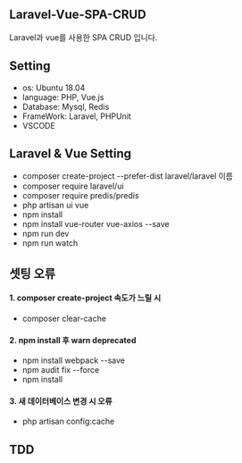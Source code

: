 ## Laravel-Vue-SPA-CRUD
Laravel과 vue를 사용한 SPA CRUD 입니다.

## Setting
- os: Ubuntu 18.04
- language: PHP, Vue.js
- Database: Mysql, Redis
- FrameWork: Laravel, PHPUnit
- VSCODE

## Laravel & Vue Setting
- composer create-project --prefer-dist laravel/laravel 이름
- composer require laravel/ui
- composer require predis/predis
- php artisan ui vue
- npm install
- npm install vue-router vue-axios --save
- npm run dev
- npm run watch

## 셋팅 오류
#### 1. composer create-project 속도가 느릴 시
- composer clear-cache

#### 2. npm install 후 warn deprecated 
- npm install webpack --save
- npm audit fix --force
- npm install

#### 3. 새 데이터베이스 변경 시 오류
- php artisan config:cache

## TDD
